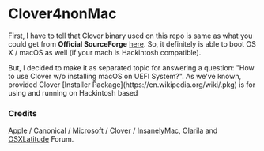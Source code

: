 # Clover4nonMac
First, I have to tell that Clover binary used on this repo is same as what you could get from <b>Official SourceForge</b> [here](https://sourceforge.net/projects/cloverefiboot/files/Bootable_ISO/). So, it definitely is able to boot OS X / macOS as well (if your mach is Hackintosh compatible).

<p>But, I decided to make it as separated topic for answering a question: "How to use Clover w/o installing macOS on UEFI System?". As we've known, provided Clover [Installer Package](https://en.wikipedia.org/wiki/.pkg) is for using and running on Hackintosh based 

### Credits
[Apple](https://www.apple.com) / [Canonical](https://www.ubuntu.com) / [Microsoft](https://www.microsoft.com/en-us/windows) / [Clover](https://sourceforge.net/projects/cloverefiboot) / [InsanelyMac](https://www.insanelymac.com/forum), [Olarila](http://olarila.com/forum) and [OSXLatitude](https://osxlatitude.com/forums) Forum.